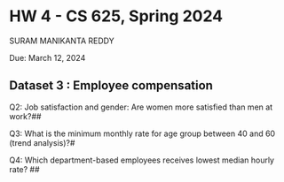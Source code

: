 # HW 4 - CS 625, Spring 2024
SURAM MANIKANTA REDDY

Due: March 12, 2024

## Dataset 3 : Employee compensation

Q2: Job satisfaction and gender: Are women more satisfied than men at work?## 

Q3: What is the minimum monthly rate for age group between 40 and 60 (trend analysis)?#

Q4: Which department-based employees receives lowest median hourly rate? ##



